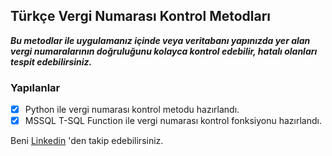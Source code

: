 ## Türkçe Vergi Numarası Kontrol Metodları

***Bu metodlar ile uygulamanız içinde veya veritabanı yapınızda yer alan vergi numaralarının doğruluğunu kolayca kontrol edebilir, hatalı olanları tespit edebilirsiniz.***


### Yapılanlar
- [x] Python ile vergi numarası kontrol metodu hazırlandı.
- [x] MSSQL T-SQL Function ile vergi numarası kontrol fonksiyonu hazırlandı.

Beni [Linkedin](https://www.linkedin.com/in/burak-%C5%9Fekercio%C4%9Flu-89144032/) 'den takip edebilirsiniz. 
